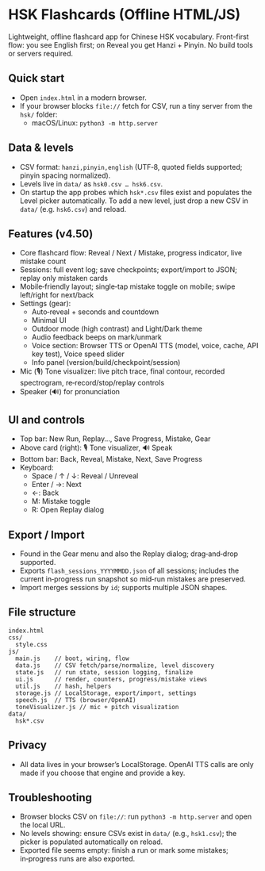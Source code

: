 # HSK Flashcards (Offline HTML/JS)

Lightweight, offline flashcard app for Chinese HSK vocabulary. Front-first flow: you see English first; on Reveal you get Hanzi + Pinyin. No build tools or servers required.

## Quick start

- Open `index.html` in a modern browser.
- If your browser blocks `file://` fetch for CSV, run a tiny server from the `hsk/` folder:
  - macOS/Linux: `python3 -m http.server`

## Data & levels

- CSV format: `hanzi,pinyin,english` (UTF‑8, quoted fields supported; pinyin spacing normalized).
- Levels live in `data/` as `hsk0.csv … hsk6.csv`.
- On startup the app probes which `hsk*.csv` files exist and populates the Level picker automatically. To add a new level, just drop a new CSV in `data/` (e.g. `hsk6.csv`) and reload.

## Features (v4.50)

- Core flashcard flow: Reveal / Next / Mistake, progress indicator, live mistake count
- Sessions: full event log; save checkpoints; export/import to JSON; replay only mistaken cards
- Mobile‑friendly layout; single‑tap mistake toggle on mobile; swipe left/right for next/back
- Settings (gear):
  - Auto‑reveal + seconds and countdown
  - Minimal UI
  - Outdoor mode (high contrast) and Light/Dark theme
  - Audio feedback beeps on mark/unmark
  - Voice section: Browser TTS or OpenAI TTS (model, voice, cache, API key test), Voice speed slider
  - Info panel (version/build/checkpoint/session)
- Mic (🎙️) Tone visualizer: live pitch trace, final contour, recorded spectrogram, re‑record/stop/replay controls
- Speaker (🔊) for pronunciation

## UI and controls

- Top bar: New Run, Replay…, Save Progress, Mistake, Gear
- Above card (right): 🎙️ Tone visualizer, 🔊 Speak
- Bottom bar: Back, Reveal, Mistake, Next, Save Progress
- Keyboard:
  - Space / ↑ / ↓: Reveal / Unreveal
  - Enter / →: Next
  - ←: Back
  - M: Mistake toggle
  - R: Open Replay dialog

## Export / Import

- Found in the Gear menu and also the Replay dialog; drag‑and‑drop supported.
- Exports `flash_sessions_YYYYMMDD.json` of all sessions; includes the current in‑progress run snapshot so mid‑run mistakes are preserved.
- Import merges sessions by `id`; supports multiple JSON shapes.

## File structure

```text
index.html
css/
  style.css
js/
  main.js    // boot, wiring, flow
  data.js    // CSV fetch/parse/normalize, level discovery
  state.js   // run state, session logging, finalize
  ui.js      // render, counters, progress/mistake views
  util.js    // hash, helpers
  storage.js // LocalStorage, export/import, settings
  speech.js  // TTS (browser/OpenAI)
  toneVisualizer.js // mic + pitch visualization
data/
  hsk*.csv
```

## Privacy

- All data lives in your browser’s LocalStorage. OpenAI TTS calls are only made if you choose that engine and provide a key.

## Troubleshooting

- Browser blocks CSV on `file://`: run `python3 -m http.server` and open the local URL.
- No levels showing: ensure CSVs exist in `data/` (e.g., `hsk1.csv`); the picker is populated automatically on reload.
- Exported file seems empty: finish a run or mark some mistakes; in‑progress runs are also exported.
